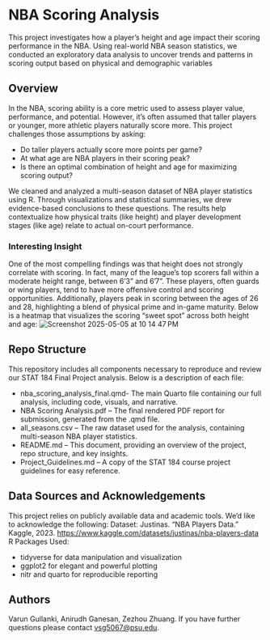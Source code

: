 # NBA Scoring Analysis

This project investigates how a player’s height and age impact their scoring performance in the NBA. Using real-world NBA season statistics, we conducted an exploratory data analysis to uncover trends and patterns in scoring output based on physical and demographic variables

## Overview

In the NBA, scoring ability is a core metric used to assess player value, performance, and potential. However, it’s often assumed that taller players or younger, more athletic players naturally score more. This project challenges those assumptions by asking:
- Do taller players actually score more points per game?
- At what age are NBA players in their scoring peak?
- Is there an optimal combination of height and age for maximizing scoring output?

We cleaned and analyzed a multi-season dataset of NBA player statistics using R. Through visualizations and statistical summaries, we drew evidence-based conclusions to these questions. The results help contextualize how physical traits (like height) and player development stages (like age) relate to actual on-court performance.

### Interesting Insight

One of the most compelling findings was that height does not strongly correlate with scoring. In fact, many of the league’s top scorers fall within a moderate height range, between 6’3” and 6’7”. These players, often guards or wing players, tend to have more offensive control and scoring opportunities.
Additionally, players peak in scoring between the ages of 26 and 28, highlighting a blend of physical prime and in-game maturity.
Below is a heatmap that visualizes the scoring “sweet spot” across both height and age:
![Screenshot 2025-05-05 at 10 14 47 PM](https://github.com/user-attachments/assets/c25b619c-ace1-4abc-ad97-e96e1a1a9c99)

## Repo Structure

This repository includes all components necessary to reproduce and review our STAT 184 Final Project analysis. Below is a description of each file:
- nba_scoring_analysis_final.qmd- The main Quarto file containing our full analysis, including code, visuals, and narrative.
- NBA Scoring Analysis.pdf – The final rendered PDF report for submission, generated from the .qmd file.
- all_seasons.csv – The raw dataset used for the analysis, containing multi-season NBA player statistics.
- README.md – This document, providing an overview of the project, repo structure, and key insights.
- Project_Guidelines.md – A copy of the STAT 184 course project guidelines for easy reference.


## Data Sources and Acknowledgements

This project relies on publicly available data and academic tools. We’d like to acknowledge the following:
Dataset: Justinas. “NBA Players Data.” Kaggle, 2023.
https://www.kaggle.com/datasets/justinas/nba-players-data
R Packages Used:
- 	tidyverse for data manipulation and visualization
- 	ggplot2 for elegant and powerful plotting
- 	 nitr and quarto for reproducible reporting

## Authors

Varun Gullanki, Anirudh Ganesan, Zezhou Zhuang. 
If you have further questions please contact vsg5067@psu.edu.
